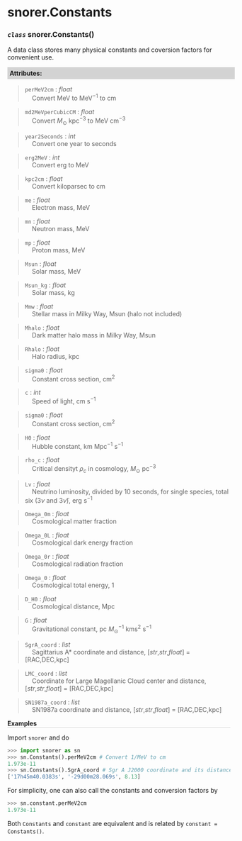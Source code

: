 <script>
window.MathJax = {
  tex: {
    tags: "ams"  // Auto-numbering, AMS based
  }
};
</script>



# snorer.Constants


### *`class`* snorer.Constants() <!-- omit in toc -->

A data class stores many physical constants and coversion factors for convenient use.

<!-- **<div style="background-color: lightgrey; padding: 5px; width: 100%;">Parameters:</div>**
> None -->


**<div style="background-color: lightgrey; padding: 5px; width: 100%;">Attributes:</div>**
> `perMeV2cm` : *float* <br>&nbsp;&nbsp;&nbsp;&nbsp;Convert MeV to MeV<sup>−1</sup> to cm

> `md2MeVperCubicCM` : *float* <br>&nbsp;&nbsp;&nbsp;&nbsp;Convert $M_\odot$ kpc<sup>−3</sup> to MeV cm<sup>−3</sup>

> `year2Seconds` : *int* <br>&nbsp;&nbsp;&nbsp;&nbsp;Convert one year to seconds

> `erg2MeV` : *int* <br>&nbsp;&nbsp;&nbsp;&nbsp;Convert erg to MeV

> `kpc2cm` : *float* <br>&nbsp;&nbsp;&nbsp;&nbsp;Convert kiloparsec to cm

> `me` : *float* <br>&nbsp;&nbsp;&nbsp;&nbsp;Electron mass, MeV

> `mn` : *float* <br>&nbsp;&nbsp;&nbsp;&nbsp;Neutron mass, MeV

> `mp` : *float* <br>&nbsp;&nbsp;&nbsp;&nbsp;Proton mass, MeV

> `Msun` : *float* <br>&nbsp;&nbsp;&nbsp;&nbsp;Solar mass, MeV

> `Msun_kg` : *float* <br>&nbsp;&nbsp;&nbsp;&nbsp;Solar mass, kg

> `Mmw` : *float* <br>&nbsp;&nbsp;&nbsp;&nbsp;Stellar mass in Milky Way, Msun (halo not included)

> `Mhalo` : *float* <br>&nbsp;&nbsp;&nbsp;&nbsp;Dark matter halo mass in Milky Way, Msun

> `Rhalo` : *float* <br>&nbsp;&nbsp;&nbsp;&nbsp;Halo radius, kpc

> `sigma0` : *float* <br>&nbsp;&nbsp;&nbsp;&nbsp;Constant cross section, cm<sup>2</sup>

> `c` : *int* <br>&nbsp;&nbsp;&nbsp;&nbsp;Speed of light, cm s<sup>−1</sup>

> `sigma0` : *float* <br>&nbsp;&nbsp;&nbsp;&nbsp;Constant cross section, cm<sup>2</sup>

> `H0` : *float* <br>&nbsp;&nbsp;&nbsp;&nbsp;Hubble constant, km Mpc<sup>−1</sup> s<sup>−1</sup>

> `rho_c` : *float* <br>&nbsp;&nbsp;&nbsp;&nbsp;Critical densityt $\rho_c$ in cosmology, $M_\odot$ pc<sup>−3</sup>

> `Lv` : *float* <br>&nbsp;&nbsp;&nbsp;&nbsp;Neutrino luminosity, divided by 10 seconds, for single species, total six (3$\nu$ and 3$\bar{\nu}$), erg s<sup>−1</sup>

> `Omega_0m` : *float* <br>&nbsp;&nbsp;&nbsp;&nbsp;Cosmological matter fraction

> `Omega_0L` : *float* <br>&nbsp;&nbsp;&nbsp;&nbsp;Cosmological dark energy fraction

> `Omega_0r` : *float* <br>&nbsp;&nbsp;&nbsp;&nbsp;Cosmological radiation fraction

> `Omega_0` : *float* <br>&nbsp;&nbsp;&nbsp;&nbsp;Cosmological total energy, 1

> `D_H0` : *float* <br>&nbsp;&nbsp;&nbsp;&nbsp;Cosmological distance, Mpc

> `G` : *float* <br>&nbsp;&nbsp;&nbsp;&nbsp;Gravitational constant, pc $M_\odot^{-1}$ kms<sup>2</sup> s<sup>−1</sup>

> `SgrA_coord` : *list* <br>&nbsp;&nbsp;&nbsp;&nbsp;Sagittarius A\* coordinate and distance, [*str*,*str*,*float*] = [RAC,DEC,kpc]

> `LMC_coord` : *list* <br>&nbsp;&nbsp;&nbsp;&nbsp;Coordinate for Large Magellanic Cloud center and distance, [*str*,*str*,*float*] = [RAC,DEC,kpc]

> `SN1987a_coord` : *list* <br>&nbsp;&nbsp;&nbsp;&nbsp;SN1987a coordinate and distance, [*str*,*str*,*float*] = [RAC,DEC,kpc]


**<div style="border-bottom: 1px solid lightgray; width: 100%;">Examples</div>**

Import `snorer` and do
```python
>>> import snorer as sn
>>> sn.Constants().perMeV2cm # Convert 1/MeV to cm
1.973e-11
>>> sn.Constants().SgrA_coord # Sgr A J2000 coordinate and its distance in kpc
['17h45m40.0383s', '-29d00m28.069s', 8.13]
```

For simplicity, one can also call the constants and conversion factors by
```python
>>> sn.constant.perMeV2cm
1.973e-11
```
Both `Constants` and `constant` are equivalent and is related by
`constant = Constants()`.

